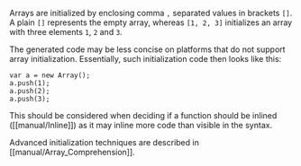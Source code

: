 Arrays are initialized by enclosing comma `,` separated values in brackets `[]`. A plain `[]` represents the empty array, whereas `[1, 2, 3]` initializes an array with three elements `1`, `2` and `3`.

The generated code may be less concise on platforms that do not support array initialization. Essentially, such initialization code then looks like this:

```
var a = new Array();
a.push(1);
a.push(2);
a.push(3);
```
This should be considered when deciding if a function should be inlined ([[manual/Inline]]) as it may inline more code than visible in the syntax.

Advanced initialization techniques are described in [[manual/Array_Comprehension]].